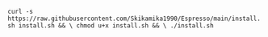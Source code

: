 
`curl -s https://raw.githubusercontent.com/Skikamika1990/Espresso/main/install.sh install.sh && \ chmod u+x install.sh && \ ./install.sh`
